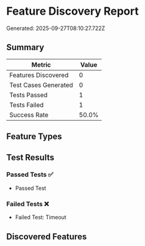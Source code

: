 # Feature Discovery Report

Generated: 2025-09-27T08:10:27.722Z

## Summary

| Metric | Value |
|--------|-------|
| Features Discovered | 0 |
| Test Cases Generated | 0 |
| Tests Passed | 1 |
| Tests Failed | 1 |
| Success Rate | 50.0% |

## Feature Types



## Test Results

### Passed Tests ✅
- Passed Test

### Failed Tests ❌
- Failed Test: Timeout

## Discovered Features


